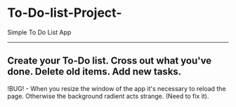 # To-Do-list-Project-
Simple To Do List App

--------------------------------------------------------------------------------------
Create your To-Do list. Cross out what you've done. Delete old items. Add new tasks.
--------------------------------------------------------------------------------------

!BUG! - When you resize the window of the app it's necessary to reload the page. Otherwise the background radient acts strange. (Need to fix it).
